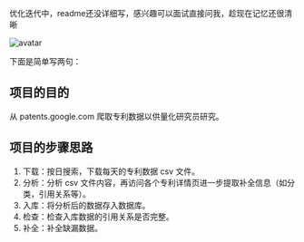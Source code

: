 优化迭代中，readme还没详细写，感兴趣可以面试直接问我，趁现在记忆还很清晰

![avatar](https://i0.hdslb.com/bfs/article/6ea152250497f1c17f0068c530cc18654056290b.jpg@!web-article-pic.webp)

下面是简单写两句：

## 项目的目的

从 patents.google.com 爬取专利数据以供量化研究员研究。

## 项目的步骤思路

1. 下载：按日搜索，下载每天的专利数据 csv 文件。
2. 分析：分析 csv 文件内容，再访问各个专利详情页进一步提取补全信息（如分类，引用关系等）。
3. 入库：将分析后的数据存入数据库。
4. 检查：检查入库数据的引用关系是否完整。
5. 补全：补全缺漏数据。
   
